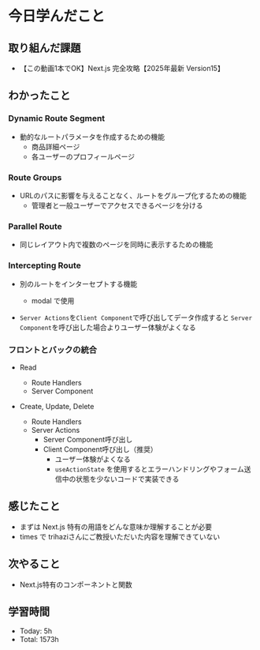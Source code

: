 # 今日学んだこと
## 取り組んだ課題
- 【この動画1本でOK】Next.js 完全攻略【2025年最新 Version15】
## わかったこと
### Dynamic Route Segment

- 動的なルートパラメータを作成するための機能
    - 商品詳細ページ
    - 各ユーザーのプロフィールページ

### Route Groups

- URLのパスに影響を与えることなく、ルートをグループ化するための機能
    - 管理者と一般ユーザーでアクセスできるページを分ける

### Parallel Route

- 同じレイアウト内で複数のページを同時に表示するための機能

### Intercepting Route

- 別のルートをインターセプトする機能
    - modal で使用

- `Server Actions`を`Client Component`で呼び出してデータ作成すると
`Server Component`を呼び出した場合よりユーザー体験がよくなる

### フロントとバックの統合

- Read
    - Route Handlers
    - Server Component
    
- Create, Update, Delete
    - Route Handlers
    - Server Actions
        - Server Component呼び出し
        - Client Component呼び出し（推奨）
            - ユーザー体験がよくなる
            - `useActionState` を使用するとエラーハンドリングやフォーム送信中の状態を少ないコードで実装できる
## 感じたこと
- まずは Next.js 特有の用語をどんな意味か理解することが必要
- times で trihaziさんにご教授いただいた内容を理解できていない
## 次やること
- Next.js特有のコンポーネントと関数
## 学習時間
- Today: 5h
- Total: 1573h